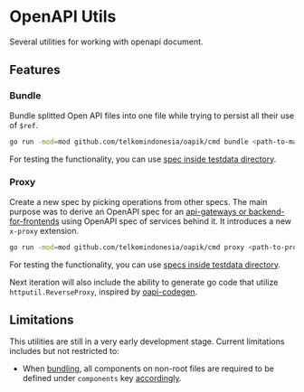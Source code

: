 # OpenAPI Utils

Several utilities for working with openapi document.

## Features

### Bundle

Bundle splitted Open API files into one file while trying to persist all their use of `$ref`.

```bash
go run -mod=mod github.com/telkomindonesia/oapik/cmd bundle <path-to-main-spec> [<path-to-new-spec>]
```

For testing the functionality, you can use [spec inside testdata directory](./internal/bundle/testdata/profile/).

### Proxy

Create a new spec by picking operations from other specs. The main purpose was to derive an OpenAPI spec for an [api-gateways or backend-for-frontends](https://microservices.io/patterns/apigateway.html) using OpenAPI spec of services behind it. It introduces a new `x-proxy` extension.

```bash
go run -mod=mod github.com/telkomindonesia/oapik/cmd proxy <path-to-proxy-spec> [<path-to-new-spec>]
```

For testing the functionality, you can use [specs inside testdata directory](./internal/proxy/testdata/spec-proxy.yml).

Next iteration will also include the ability to generate go code that utilize `httputil.ReverseProxy`, inspired by [oapi-codegen](https://github.com/deepmap/oapi-codegen).

## Limitations

This utilities are still in a very early development stage. Current limitations includes but not restricted to:

- When [bundling](#bundle), all components on non-root files are required to be defined under `components` key [accordingly](https://swagger.io/specification/#components-object).
